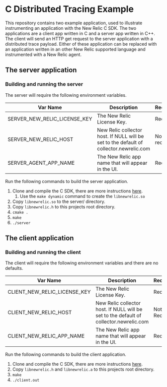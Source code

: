 # C Distributed Tracing Example

This repository contains two example application, used to 
illustrate instrumenting an application with the New Relic 
C SDK. The two applications are a client app written in C 
and a server app written in C++. The client will send an 
HTTP get request to the server application with a distributed
trace payload. Either of these application can be replaced with
an application written in an other New Relic supported language
and instrumented with a New Relic agent. 

## The server application

### Building and running the server

The server will require the following environment variables.

|       Var Name       | Description | Required |
| -------------------- | ----------- | ------------- |
| SERVER_NEW_RELIC_LICENSE_KEY | The New Relic License Key. | Required |
| SERVER_NEW_RELIC_HOST | New Relic collector host. If NULL will be set to the default of collector.newrelic.com | Not required |
| SERVER_AGENT_APP_NAME | The New Relic app name that will appear in the UI. | Required |

Run the following commands to build the server application.

1. Clone and compile the C SDK, there are more instructions [here](https://github.com/newrelic/c-sdk).
    1. Use the `make dynamic` command to create the `libnewrelic.so`
1. Copy `libnewrelic.so` to the server/ directory.
1. Copy `libnewrelic.h` to this projects root directory.
1. `cmake .`
1. `make`
1. `./server`

## The client application

### Building and running the client

The client will require the following environment variables and there are no defaults.

|       Var Name       | Description | Required |
| -------------------- | ----------- | -------- | 
| CLIENT_NEW_RELIC_LICENSE_KEY | The New Relic License Key. | Required | 
| CLIENT_NEW_RELIC_HOST | New Relic collector host. If NULL will be set to the default of collector.newrelic.com | Not Required |
| CLIENT_NEW_RELIC_APP_NAME | The New Relic app name that will appear in the UI. | Required |

Run the following commands to build the client application.

1. Clone and compile the C SDK, there are more instructions [here](https://github.com/newrelic/c-sdk).
1. Copy `libnewrelic.h` and `libnewrelic.a` to this projects root directory.
1. `make`
1. `./client.out`

